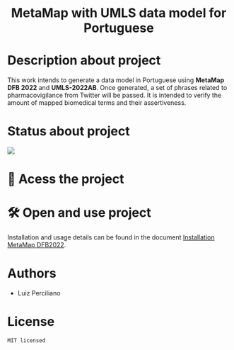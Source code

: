 <h1 align="center"> MetaMap with UMLS data model for Portuguese </h1>

# Description about project
This work intends to generate a data model in Portuguese using **MetaMap DFB 2022** and **UMLS-2022AB**. Once generated, a set of phrases related to pharmacovigilance from Twitter will be passed. It is intended to verify the amount of mapped biomedical terms and their assertiveness.

# Status about project
<p align="left">
<img src="https://img.shields.io/badge/status-em%20desenvolvimento-green">
</p>

# 📁 Acess the project

# 🛠️ Open and use project
Installation and usage details can be found in the document [Installation MetaMap DFB2022](doc/Installation%MetaMap%DFB2022.pdf).

# Authors
- Luiz Perciliano

# License
`MIT licensed`
